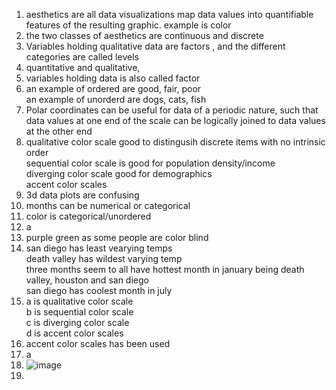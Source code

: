 1. aesthetics are all data visualizations map data values into quantifiable features of the resulting graphic.  example is color
2. the two classes of aesthetics are continuous and discrete
3. Variables holding qualitative data are factors , and the different categories are called levels
4. quantitative and qualitative,
5. variables holding data is also called factor
6. an example of ordered are good, fair, poor  
an example of unorderd are dogs, cats, fish  
7. Polar coordinates can be useful for data of a periodic nature, such that data values at one end of the scale can be logically joined to data values at the other end
8. qualitative color scale good to distingusih discrete items with no intrinsic order  
sequential color scale  is good for population density/income  
diverging color scale  good for demographics  
accent color scales  
9. 3d data plots are confusing
10. months can be numerical or categorical
11. color is categorical/unordered
12. a
13. purple green as some people are color blind
14. san diego has least vearying temps  
death valley has wildest varying temp      
three months seem to all have hottest month in january being death valley, houston and san diego  
san diego has coolest month in july
15. a is qualitative color scale  
b is sequential color scale  
c is diverging color scale  
d is accent color scales  
16. accent color scales has been used  
17. a
18. ![image](https://github.com/vmxx/IDS2024S/assets/157654839/534c815c-1672-49fe-8b65-fe0e825ed9b4)
19. 

